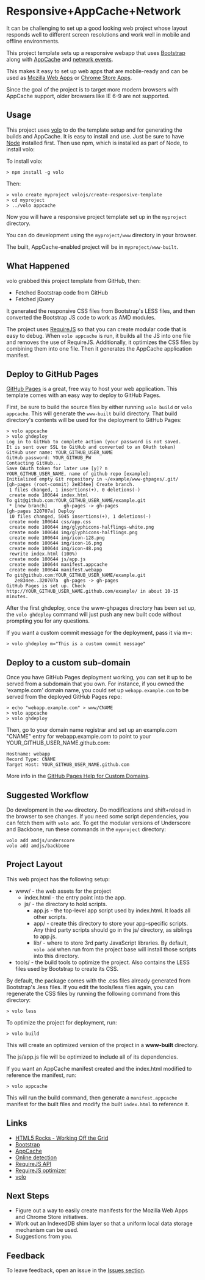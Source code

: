 # Responsive+AppCache+Network

It can be challenging to set up a good looking web project whose layout responds
well to different screen resolutions and work well in mobile and offline
environments.

This project template sets up a responsive webapp that uses
[Bootstrap](http://getbootstrap.com/) along with
[AppCache](https://developer.mozilla.org/en/Using_Application_Cache) and
[network events](https://developer.mozilla.org/en/DOM/window.navigator.onLine).

This makes it easy to set up web apps that are mobile-ready and can
be used as [Mozilla Web Apps](https://developer.mozilla.org/en-US/apps)
or [Chrome Store Apps](https://chrome.google.com/webstore/category/home).

Since the goal of the project is to target more modern browsers with AppCache
support, older browsers like IE 6-9 are not supported.

## Usage

This project uses [volo](https://github.com/volojs/volo) to do the template
setup and for generating the builds and AppCache. It is easy to install and use.
Just be sure to have [Node](http://nodejs.org/) installed first. Then use npm,
which is installed as part of Node, to install volo:

To install volo:

    > npm install -g volo

Then:

    > volo create myproject volojs/create-responsive-template
    > cd myproject
    > ../volo appcache

Now you will have a responsive project template set up in the `myproject`
directory.

You can do development using the `myproject/www` directory in your
browser.

The built, AppCache-enabled project will be in `myproject/www-built`.

## What Happened

volo grabbed this project template from GitHub, then:

* Fetched Bootstrap code from GitHub
* Fetched jQuery

It generated the responsive CSS files from Bootstrap's LESS files, and then
converted the Bootstrap JS code to work as AMD modules.

The project uses [RequireJS](http://requirejs.org) so that you can create
modular code that is easy to debug. When `volo appcache` is run, it builds all
the JS into one file and removes the use of RequireJS. Additionally, it
optimizes the CSS files by combining them into one file. Then it generates the
AppCache application manifest.

## Deploy to GitHub Pages

[GitHub Pages](http://help.github.com/pages/) is a great, free way to host your
web application. This template comes with an easy way to deploy to GitHub Pages.

First, be sure to build the source files by either running `volo build` or
`volo appcache`. This will generate the `www-built` build directory. That build
directory's contents will be used for the deployment to GitHub Pages:

    > volo appcache
    > volo ghdeploy
    Log in to GitHub to complete action (your password is not saved.
    It is sent over SSL to GitHub and converted to an OAuth token)
    GitHub user name: YOUR_GITHUB_USER_NAME
    GitHub password: YOUR_GITHUB_PW
    Contacting GitHub...
    Save OAuth token for later use [y]? n
    YOUR_GITHUB_USER_NAME, name of github repo [example]:
    Initialized empty Git repository in ~/example/www-ghpages/.git/
    [gh-pages (root-commit) 2e834ee] Create branch.
     1 files changed, 1 insertions(+), 0 deletions(-)
     create mode 100644 index.html
    To git@github.com:YOUR_GITHUB_USER_NAME/example.git
     * [new branch]      gh-pages -> gh-pages
    [gh-pages 320707a] Deploy
     10 files changed, 5045 insertions(+), 1 deletions(-)
     create mode 100644 css/app.css
     create mode 100644 img/glyphicons-halflings-white.png
     create mode 100644 img/glyphicons-halflings.png
     create mode 100644 img/icon-128.png
     create mode 100644 img/icon-16.png
     create mode 100644 img/icon-48.png
     rewrite index.html (100%)
     create mode 100644 js/app.js
     create mode 100644 manifest.appcache
     create mode 100644 manifest.webapp
    To git@github.com:YOUR_GITHUB_USER_NAME/example.git
       2e834ee..320707a  gh-pages -> gh-pages
    GitHub Pages is set up. Check http://YOUR_GITHUB_USER_NAME.github.com/example/ in about 10-15 minutes.

After the first ghdeploy, once the www-ghpages directory has been set up, the
`volo ghdeploy` command will just push any new built code without prompting
you for any questions.

If you want a custom commit message for the deployment, pass it via m=:

    > volo ghdeploy m="This is a custom commit message"

## Deploy to a custom sub-domain

Once you have GitHub Pages deployment working, you can set it up to be served
from a subdomain that you own. For instance, if you owned the 'example.com'
domain name, you could set up `webapp.example.com` to be served from the
deployed GitHub Pages repo:

    > echo "webapp.example.com" > www/CNAME
    > volo appcache
    > volo ghdeploy

Then, go to your domain name registrar and set up an example.com "CNAME" entry
for webapp.example.com to point to your YOUR_GITHUB_USER_NAME.github.com:

    Hostname: webapp
    Record Type: CNAME
    Target Host: YOUR_GITHUB_USER_NAME.github.com

More info in the
[GitHub Pages Help for Custom Domains](http://help.github.com/pages/#custom_domains).

## Suggested Workflow

Do development in the `www` directory. Do modifications and shift+reload in the
browser to see changes. If you need some script dependencies, you can fetch them
with `volo add`. To get the modular versions of Underscore and
Backbone, run these commands in the `myproject` directory:

    volo add amdjs/underscore
    volo add amdjs/backbone

## Project Layout

This web project has the following setup:

* www/ - the web assets for the project
    * index.html - the entry point into the app.
    * js/ - the directory to hold scripts.
        * app.js - the top-level app script used by index.html. It loads all
        other scripts.
        * app/ - create this directory to store your app-specific scripts. Any
        third party scripts should go in the js/ directory, as siblings to
        app.js.
        * lib/ - where to store 3rd party JavaScript libraries. By default,
        `volo add` when run from the project base will install those scripts
        into this directory.
* tools/ - the build tools to optimize the project. Also contains the LESS
files used by Bootstrap to create its CSS.

By default, the package comes with the .css files already generated from
Bootstrap's .less files. If you edit the tools/less files again, you can
regenerate the CSS files by running the following command from this directory:

    > volo less

To optimize the project for deployment, run:

    > volo build

This will create an optimized version of the project in a **www-built**
directory.

The js/app.js file will be optimized to include all of its
dependencies.

If you want an AppCache manifest created and the index.html modified to
reference the manifest, run:

    > volo appcache

This will run the build command, then generate a `manifest.appcache` manifest
for the built files and modify the built `index.html` to reference it.

## Links

* [HTML5 Rocks - Working Off the Grid](http://www.html5rocks.com/en/mobile/workingoffthegrid.html)
* [Bootstrap](http://getbootstrap.com/)
* [AppCache](https://developer.mozilla.org/en/Using_Application_Cache)
* [Online detection](https://developer.mozilla.org/en/DOM/window.navigator.onLine)
* [RequireJS API](http://requirejs.org/docs/api.html)
* [RequireJS optimizer](http://requirejs.org/docs/optimization.html)
* [volo](https://github.com/volojs/volo)


## Next Steps

* Figure out a way to easily create manifests for the Mozilla Web Apps and
Chrome Store initiatives.
* Work out an IndexedDB shim layer so that a uniform local data storage
mechanism can be used.
* Suggestions from you.

## Feedback

To leave feedback, open an issue in the
[Issues section](https://github.com/volojs/create-responsive-template/issues).
